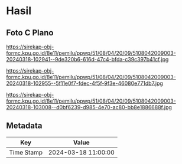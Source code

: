 # Hasil

## Foto C Plano

https://sirekap-obj-formc.kpu.go.id/8e11/pemilu/ppwp/51/08/04/20/09/5108042009003-20240318-102941--9de320b6-616d-47c4-bfda-c39c397b41cf.jpg

https://sirekap-obj-formc.kpu.go.id/8e11/pemilu/ppwp/51/08/04/20/09/5108042009003-20240318-102955--5f11e0f7-fdec-4f5f-9f3e-46080e771db7.jpg

https://sirekap-obj-formc.kpu.go.id/8e11/pemilu/ppwp/51/08/04/20/09/5108042009003-20240318-103008--d0bf6239-d985-4e70-ac80-bb8e1886688f.jpg


## Metadata

| Key        | Value               |
| ---------- | ------------------- |
| Time Stamp | 2024-03-18 11:00:00 |



